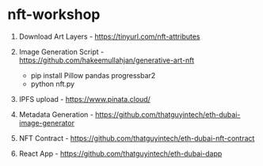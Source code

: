 # nft-workshop

1. Download Art Layers - https://tinyurl.com/nft-attributes

2. Image Generation Script - https://github.com/hakeemullahjan/generative-art-nft
    - pip install Pillow pandas progressbar2
    - python nft.py

3. IPFS upload - https://www.pinata.cloud/

4. Metadata Generation - https://github.com/thatguyintech/eth-dubai-image-generator

5. NFT Contract - https://github.com/thatguyintech/eth-dubai-nft-contract

6. React App - https://github.com/thatguyintech/eth-dubai-dapp

